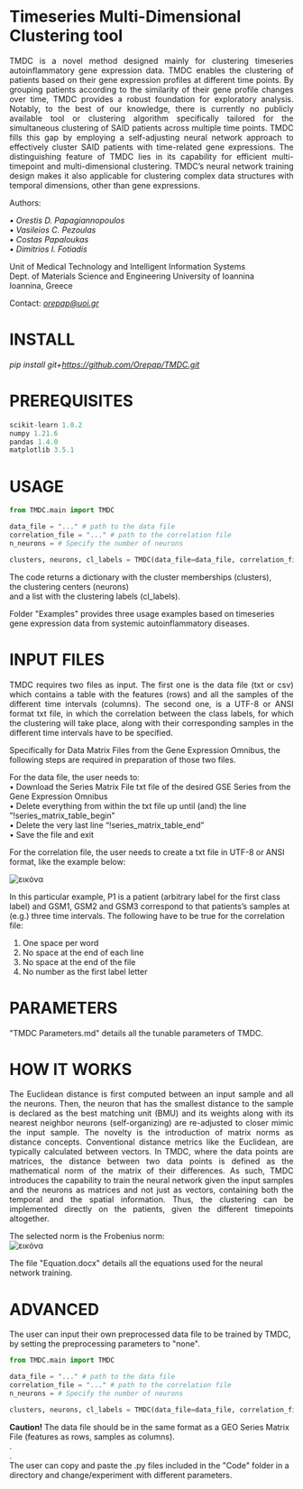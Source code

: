 # Timeseries Multi-Dimensional Clustering tool

<p align="justify">
TMDC is a novel method designed mainly for clustering timeseries autoinflammatory gene expression data. TMDC enables the clustering of patients based on their gene expression profiles at different time points. By grouping patients according to the similarity of their gene profile changes over time, TMDC provides a robust foundation for exploratory analysis. Notably, to the best of our knowledge, there is currently no publicly available tool or clustering algorithm specifically tailored for the simultaneous clustering of SAID patients across multiple time points. TMDC fills this gap by employing a self-adjusting neural network approach to effectively cluster SAID patients with time-related gene expressions. The distinguishing feature of TMDC lies in its capability for efficient multi-timepoint and multi-dimensional clustering. TMDC’s neural network training design makes it also applicable for clustering complex data structures with temporal dimensions, other than gene expressions. </p>

  
Authors:  

• *Orestis D. Papagiannopoulos*  
• *Vasileios C. Pezoulas*  
• *Costas Papaloukas*  
• *Dimitrios I. Fotiadis*  

Unit of Medical Technology and Intelligent Information Systems  
Dept. of Materials Science and Engineering
University of Ioannina   
Ioannina, Greece

Contact: *orepap@uoi.gr*

# INSTALL

_pip install git+https://github.com/Orepap/TMDC.git_


# PREREQUISITES
```python
scikit-learn 1.0.2
numpy 1.21.6
pandas 1.4.0
matplotlib 3.5.1
```

# USAGE
```python
from TMDC.main import TMDC

data_file = "..." # path to the data file
correlation_file = "..." # path to the correlation file
n_neurons = # Specify the number of neurons

clusters, neurons, cl_labels = TMDC(data_file=data_file, correlation_file=correlation_file, n_neurons=n_neurons)
```
The code returns a dictionary with the cluster memberships (clusters),    
the clustering centers (neurons)  
and a list with the clustering labels (cl_labels).  

Folder "Examples" provides three usage examples based on timeseries gene expression data from systemic autoinflammatory diseases.


# INPUT FILES
<p align="justify">
TMDC requires two files as input. The first one is the data file (txt or csv) which contains a table with the features (rows) and all the samples of the different time intervals (columns). The second one, is a UTF-8 or ANSI format txt file, in which the correlation between the class labels, for which the clustering will take place, along with their corresponding samples in the different time intervals have to be specified. </p>

Specifically for Data Matrix Files from the Gene Expression Omnibus, the following steps are required in preparation of those two files.

For the data file, the user needs to:  
•	Download the Series Matrix File txt file of the desired GSE Series from the Gene Expression Omnibus  
•	Delete everything from within the txt file up until (and) the line ”!series_matrix_table_begin”  
•	Delete the very last line “!series_matrix_table_end”  
•	Save the file and exit  


For the correlation file, the user needs to create a txt file in UTF-8 or ANSI format, like the example below:

![εικόνα](https://github.com/Orepap/TMDC/assets/93657525/80b3de60-8e8e-481e-8466-0033ddc2d5b6)

In this particular example, P1 is a patient (arbitrary label for the first class label) and GSM1, GSM2 and GSM3 correspond to that patients’s samples at (e.g.) three time intervals. The following have to be true for the correlation file:

1) One space per word  
2) No space at the end of each line  
3) No space at the end of the file  
4) No number as the first label letter

# PARAMETERS
"TMDC Parameters.md" details all the tunable parameters of TMDC.

# HOW IT WORKS
<p align="justify">
The Euclidean distance is first computed between an input sample and all the neurons. Then, the neuron that has the smallest distance to the sample is declared as the best matching unit (BMU) and its weights along with its nearest neighbor neurons (self-organizing) are re-adjusted to closer mimic the input sample. The novelty is the introduction of matrix norms as distance concepts. Conventional distance metrics like the Euclidean, are typically calculated between vectors. In TMDC, where the data points are matrices, the distance between two data points is defined as the mathematical norm of the matrix of their differences. As such, TMDC introduces the capability to train the neural network given the input samples and the neurons as matrices and not just as vectors, containing both the temporal and the spatial information. Thus, the clustering can be implemented directly on the patients, given the different timepoints altogether. </p>

The selected norm is the Frobenius norm:  
![εικόνα](https://github.com/Orepap/TMDC/assets/93657525/2de1dec0-3b0c-46e7-88fa-b8a4dc960f15)  

The file "Equation.docx" details all the equations used for the neural network training.  
 
# ADVANCED
The user can input their own preprocessed data file to be trained by TMDC, by setting the preprocessing parameters to "none".  
```python
from TMDC.main import TMDC

data_file = "..." # path to the data file
correlation_file = "..." # path to the correlation file
n_neurons = # Specify the number of neurons

clusters, neurons, cl_labels = TMDC(data_file=data_file, correlation_file=correlation_file, n_neurons=n_neurons, dim_reg="none", imputation="none", scaling="none")
```
**Caution!** The data file should be in the same format as a GEO Series Matrix File (features as rows, samples as columns).  
.  
.  
The  user can copy and paste the .py files included in the "Code" folder in a directory and change/experiment with different parameters.  
  


